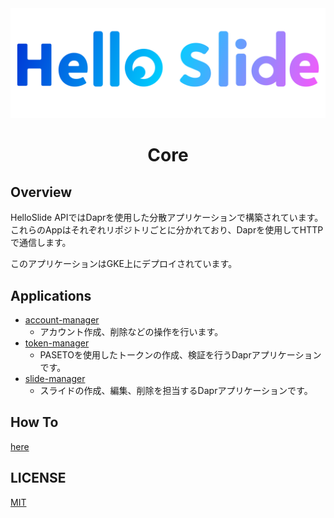 <div aligin="center">
  <img src="./assets/logo.svg">
</div>
<h1  align="center">Core</h1>

## Overview

HelloSlide APIではDaprを使用した分散アプリケーションで構築されています。\
これらのAppはそれぞれリポジトリごとに分かれており、Daprを使用してHTTPで通信します。

このアプリケーションはGKE上にデプロイされています。

## Applications

- [account-manager](https://github.com/hello-slide/account-manager)
  - アカウント作成、削除などの操作を行います。
- [token-manager](https://github.com/hello-slide/token-manager)
  - PASETOを使用したトークンの作成、検証を行うDaprアプリケーションです。
- [slide-manager](https://github.com/hello-slide/slide-manager)
  - スライドの作成、編集、削除を担当するDaprアプリケーションです。

## How To

[here](./documents/howto.md)

## LICENSE

[MIT](./LICENSE)
